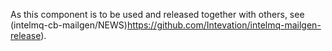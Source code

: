 As this component is to be used and released together with others, see
(intelmq-cb-mailgen/NEWS)https://github.com/Intevation/intelmq-mailgen-release).

